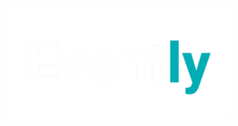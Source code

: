 <div align="center">
  <a href="https://evently.dylanplayer.com"><img src="https://github.com/dylanplayer/event-planner/blob/main/public/img/logo.png?raw=true" align="center" height="200"></a>
</div>
